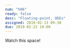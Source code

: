 ```yaml
---
num: "h06"
ready: false
desc: "Floating-point, ODEs"
assigned: 2019-02-13 09:30
due: 2019-02-22 18:00
---
```


Watch this space!

